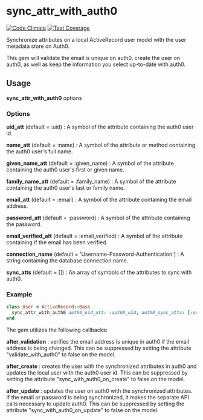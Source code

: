# sync_attr_with_auth0
[![Code Climate](https://codeclimate.com/github/patrickmcgraw/sync_attr_with_auth0/badges/gpa.svg)](https://codeclimate.com/github/patrickmcgraw/sync_attr_with_auth0)  [![Test Coverage](https://codeclimate.com/github/patrickmcgraw/sync_attr_with_auth0/badges/coverage.svg)](https://codeclimate.com/github/patrickmcgraw/sync_attr_with_auth0)

Synchronize attributes on a local ActiveRecord user model with the user metadata store on Auth0.

This gem will validate the email is unique on auth0, create the user on auth0, as well as keep the information you select up-to-date with auth0.

## Usage

**sync_attr_with_auth0** options

### Options

**uid_att** (default = :uid)
:   A symbol of the attribute containing the auth0 user id.

**name_att** (default = :name)
:   A symbol of the attribute or method containing the auth0 user's full name.

**given_name_att** (default = :given_name)
:   A symbol of the attribute containing the auth0 user's first or given name.

**family_name_att** (default = :family_name)
:   A symbol of the attribute containing the auth0 user's last or family name.

**email_att** (default = :email)
:   A symbol of the attribute containing the email address.

**password_att** (default = :password)
:   A symbol of the attribute containing the password.

**email_verified_att** (default = :email_verified)
:   A symbol of the attribute containing if the email has been verified.

**connection_name** (default = 'Username-Password-Authentication')
:   A string containing the database connection name.

**sync_atts** (default = [])
:   An array of symbols of the attributes to sync with auth0.

### Example
``` ruby
class User < ActiveRecord::Base
  sync_attr_with_auth0 auth0_uid_att: :auth0_uid, auth0_sync_atts: [:user_role]
end
```

The gem utilizes the following callbacks:

**after_validation**
:   verifies the email address is unique in auth0 if the email address is being changed.  This can be suppressed by setting the attribute "validate_with_auth0" to false on the model.

**after_create**
:   creates the user with the synchronized attributes in auth0 and updates the local user with the auth0 user id.  This can be suppressed by setting the attribute "sync_with_auth0_on_create" to false on the model.

**after_update**
:   updates the user on auth0 with the synchronized attributes.  If the email or password is being synchronized, it makes the separate API calls necessary to update auth0.  This can be suppressed by setting the attribute "sync_with_auth0_on_update" to false on the model.
